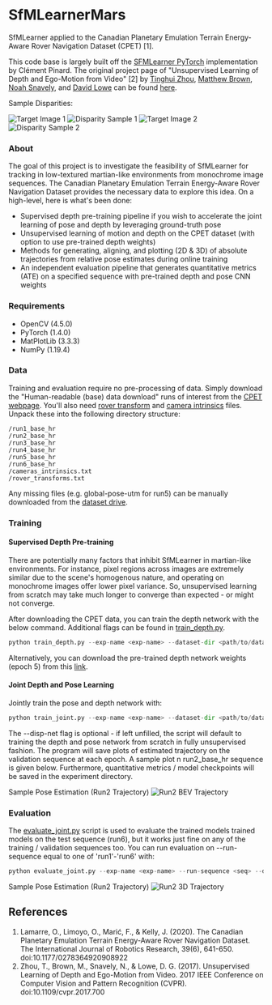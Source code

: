# SfMLearnerMars
SfMLearner applied to the Canadian Planetary Emulation Terrain Energy-Aware Rover Navigation Dataset (CPET) [1].

This code base is largely built off the [SFMLearner PyTorch](https://github.com/ClementPinard/SfmLearner-Pytorch) 
implementation by Clément Pinard. The original project page of "Unsupervised Learning of Depth and 
Ego-Motion from Video" [2] by [Tinghui Zhou](https://people.eecs.berkeley.edu/~tinghuiz/), 
[Matthew Brown](http://matthewalunbrown.com/research/research.html), [Noah Snavely](http://www.cs.cornell.edu/~snavely/), 
and [David Lowe](https://www.cs.ubc.ca/~lowe/home.html) can be found [here](https://people.eecs.berkeley.edu/~tinghuiz/projects/SfMLearner/).

Sample Disparities:

![][img1] ![][disp1]
![][img2] ![][disp2]

[disp1]: https://github.com/agiachris/SfMLearnerMars/blob/main/misc/train_s0_disp.png "Disparity Sample 1"
[img1]: https://github.com/agiachris/SfMLearnerMars/blob/main/misc/train_s0_tgt_img.png "Target Image 1"

[disp2]: https://github.com/agiachris/SfMLearnerMars/blob/main/misc/train_s2_disp.png "Disparity Sample 2"
[img2]: https://github.com/agiachris/SfMLearnerMars/blob/main/misc/train_s2_tgt_img.png "Target Image 2"

[run2d]: https://github.com/agiachris/SfMLearnerMars/blob/main/misc/epo0_run2_umeyama_traj_overlap.png "Run2 BEV Trajectory"
[run3d]: https://github.com/agiachris/SfMLearnerMars/blob/main/misc/epo0_run2_umeyama_3Dtraj_overlap.png "Run2 3D Trajectory"

### About
The goal of this project is to investigate the feasibility of SfMLearner for tracking in
low-textured martian-like environments from monochrome image sequences. The Canadian Planetary
Emulation Terrain Energy-Aware Rover Navigation Dataset provides the necessary data to explore this idea.
On a high-level, here is what's been done:
- Supervised depth pre-training pipeline if you wish to accelerate the joint learning of pose and depth 
by leveraging ground-truth pose 
- Unsupervised learning of motion and depth on the CPET dataset (with option to use pre-trained depth weights)
- Methods for generating, aligning, and plotting (2D & 3D) of absolute trajectories from relative pose estimates during online training
- An independent evaluation pipeline that generates quantitative metrics (ATE) on a specified sequence with pre-trained depth and pose CNN weights

### Requirements
- OpenCV (4.5.0)
- PyTorch (1.4.0)
- MatPlotLib (3.3.3)
- NumPy (1.19.4)

### Data
Training and evaluation require no pre-processing of data. Simply download the "Human-readable (base) data download"
runs of interest from the [CPET webpage](https://starslab.ca/enav-planetary-dataset/?fbclid=IwAR1wZPkyNQ569TCzianx9hzElKHwqqfffV-uvpzMImia2IQqNTGyn4IjBPw).
You'll also need [rover transform](ftp://128.100.201.179/2019-enav-planetary/rover_transforms.txt) and 
[camera intrinsics](ftp://128.100.201.179/2019-enav-planetary/cameras_intrinsics.txt) files. Unpack these into the 
following directory structure:
```
/run1_base_hr
/run2_base_hr
/run3_base_hr
/run4_base_hr
/run5_base_hr
/run6_base_hr
/cameras_intrinsics.txt
/rover_transforms.txt
```

Any missing files (e.g. global-pose-utm for run5) can be manually downloaded from the [dataset drive](https://drive.google.com/drive/folders/1CaMLbStUyySUBSnVNizBqBAsIyFV_Llu).


### Training

#### Supervised Depth Pre-training
There are potentially many factors that inhibit SfMLearner in martian-like environments. For instance, pixel regions 
across images are extremely similar due to the scene's homogenous nature, and operating on monochrome images offer 
lower pixel variance. So, unsupervised learning from scratch may take much longer to converge than expected - or might
not converge. 

After downloading the CPET data, you can train the depth network with the below command. Additional flags can be found 
in [train_depth.py](https://github.com/agiachris/SfMLearnerMars/blob/main/train_depth.py).
```python
python train_depth.py --exp-name <exp-name> --dataset-dir <path/to/data/root>
```

Alternatively, you can download the pre-trained depth network weights (epoch 5) from this 
[link](https://drive.google.com/file/d/1R6mspmyvz_wO7DCmGFCK96AElrXYnSBe/view?usp=sharing).

#### Joint Depth and Pose Learning
Jointly train the pose and depth network with:
```python
python train_joint.py --exp-name <exp-name> --dataset-dir <path/to/data/root> --disp-net <path/to/pre-trained/weights>
```
The --disp-net flag is optional - if left unfilled, the script will default to training the depth and pose network from
scratch in fully unsupervised fashion. The program will save plots of estimated trajectory on the validation sequence
at each epoch. A sample plot n run2_base_hr sequence is given below. Furthermore, quantitative metrics / model 
checkpoints will be saved in the experiment directory.  

Sample Pose Estimation (Run2 Trajectory)
![][run2d]

### Evaluation

The [evaluate_joint.py](https://github.com/agiachris/SfMLearnerMars/blob/main/evaluate_joint.py) script is used to
evaluate the trained models trained models on the test sequence (run6), but it works just fine on any of the training / 
validation sequences too. You can run evaluation on --run-sequence equal to one of 'run1'-'run6' with:
```python
python evaluate_joint.py --exp-name <exp-name> --run-sequence <seq> --dataset-dir <path/to/data/root> --disp-net <path/to/depth/weights> --pose-net <path/to/pose/weights>
```

Sample Pose Estimation (Run2 Trajectory)
![][run3d]


## References
1. Lamarre, O., Limoyo, O., Marić, F., & Kelly, J. (2020). The Canadian Planetary Emulation
Terrain Energy-Aware Rover Navigation Dataset. The International Journal of Robotics
Research, 39(6), 641-650. doi:10.1177/0278364920908922
2. Zhou, T., Brown, M., Snavely, N., & Lowe, D. G. (2017). Unsupervised Learning of Depth and
Ego-Motion from Video. 2017 IEEE Conference on Computer Vision and Pattern Recognition
(CVPR). doi:10.1109/cvpr.2017.700

